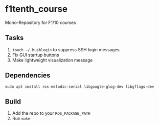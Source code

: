 # f1tenth_course
Mono-Repository for F1/10 courses

## Tasks
1. `touch ~/.hushlogin` to suppress SSH login messages.
1. Fix GUI startup buttons
1. Make lightweight visualization message

## Dependencies
```
sudo apt install ros-melodic-serial libgoogle-glog-dev libgflags-dev
```

## Build
1. Add the repo to your `ROS_PACKAGE_PATH`
1. Run `make`
